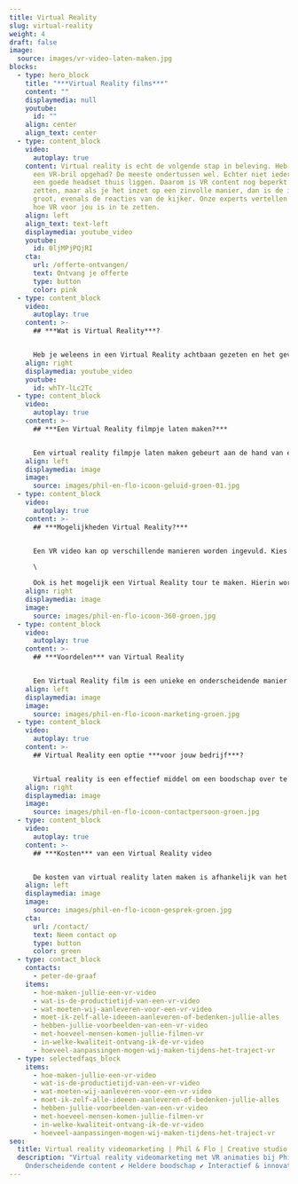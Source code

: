 ```yaml
---
title: Virtual Reality
slug: virtual-reality
weight: 4
draft: false
image:
  source: images/vr-video-laten-maken.jpg
blocks:
  - type: hero_block
    title: "***Virtual Reality films***"
    content: ""
    displaymedia: null
    youtube:
      id: ""
    align: center
    align_text: center
  - type: content_block
    video:
      autoplay: true
    content: Virtual reality is echt de volgende stap in beleving. Heb je wel eens
      een VR-bril opgehad? De meeste ondertussen wel. Echter niet iedereen heeft
      een goede headset thuis liggen. Daarom is VR content nog beperkt in te
      zetten, maar als je het inzet op een zinvolle manier, dan is de impact erg
      groot, evenals de reacties van de kijker. Onze experts vertellen je graag
      hoe VR voor jou is in te zetten.
    align: left
    align_text: text-left
    displaymedia: youtube_video
    youtube:
      id: 0ljMPjPQjRI
    cta:
      url: /offerte-ontvangen/
      text: Ontvang je offerte
      type: button
      color: pink
  - type: content_block
    video:
      autoplay: true
    content: >-
      ## ***Wat is Virtual Reality***?


      Heb je weleens in een Virtual Reality achtbaan gezeten en het gevoel gehad alsof je echt naar beneden valt? Dát is de kracht van Virtual Reality video. Virtual Reality (VR) is een technologie waarmee een virtuele wereld wordt gecreëerd waarin je echt dingen kunt ontdekken en de interactie mee kunt aangaan. Je geeft de kijker de vrijheid om een omgeving of situatie te bekijken in alle mogelijke richtingen. Ze gebruiken hiervoor een muis, smartphonescherm of toetsenbord om het zicht in de ruimte te laten bewegen. Er zijn verschillende mogelijkheden voor virtual reality video. Bijvoorbeeld een VR 360 video, of een virtuele tour.
    align: right
    displaymedia: youtube_video
    youtube:
      id: whTY-lLc2Tc
  - type: content_block
    video:
      autoplay: true
    content: >-
      ## ***Een Virtual Reality filmpje laten maken?***


      Een virtual reality filmpje laten maken gebeurt aan de hand van een wereld die speciaal voor jou wordt gebouwd. Het begint bij het bouwen van een virtuele 3D omgeving. In deze omgeving wordt een virtuele camera geplaatst, om er één grote animatie van te maken. Daarna moet de VR video 360 bewerkt worden aan de hand van verschillende technieken. Denk aan het bepalen van de kijkrichting, de toevoeging van een titels en het realiseren van audio en muziek. Met de toevoeging van dergelijke effecten is het mogelijk om bij de kijker meerdere zintuigen te laten prikkelen. Een combinatie van het kijken naar de beelden, het horen van geluid en de associatie met geurbeleving. Een extra belevingseffect aan te brengen door een VR bril op te zetten.
    align: left
    displaymedia: image
    image:
      source: images/phil-en-flo-icoon-geluid-groen-01.jpg
  - type: content_block
    video:
      autoplay: true
    content: >-
      ## ***Mogelijkheden Virtual Reality?***


      Een VR video kan op verschillende manieren worden ingevuld. Kies bijvoorbeeld voor een VR 360 graden video. Hierbij kan de kijker helemaal om zich heen kijken. Een [360 graden video](https://www.philenflo.nl/360-graden-video-laten-maken/) geeft een compleet beeld van de ruimte en situatie, in alle richtingen.  \

      \

      Ook is het mogelijk een Virtual Reality tour te maken. Hierin wordt met 3D elementen een virtuele omgeving gecreëerd, waarin de kijker vooraf vastgelegde routes kan doorlopen. Jij bepaalt welke verschillende routes er mogelijk moeten zijn, de kijker kiest welke routes hij daadwerkelijk doorloopt.
    align: right
    displaymedia: image
    image:
      source: images/phil-en-flo-icoon-360-groen.jpg
  - type: content_block
    video:
      autoplay: true
    content: >-
      ## ***Voordelen*** van Virtual Reality


      Een Virtual Reality film is een unieke en onderscheidende manier van communicatie. Het geeft oneindige mogelijkheden om een op maat gemaakte boodschap over te brengen op jouw doelgroep. Het geeft de kijker de kans om een compleet beeld van de ruimte en situatie in alle richtingen te krijgen. De kijker ervaart het kijken naar een VR film, als het zien in het echte leven. Een gemiddeld mens onthoudt 10% wat het hoort, 20% van wat het leest en maar liefst 90% van wat het ervaart. Laat jouw doelgroep jouw boodschap ervaren in een op maat gemaakte VR video.
    align: left
    displaymedia: image
    image:
      source: images/phil-en-flo-icoon-marketing-groen.jpg
  - type: content_block
    video:
      autoplay: true
    content: >-
      ## Virtual Reality een optie ***voor jouw bedrijf***?


      Virtual reality is een effectief middel om een boodschap over te brengen in verschillende branches. Denk aan E-learning voor werknemers of scholieren in bijvoorbeeld de [zorg](https://www.philenflo.nl/branches/zorg-pharma/), het presenteren van productontwerpen in VR of [digitale rondleidingen](https://www.philenflo.nl/virtuele-tour/) door parken of gebouwen die nog aangelegd of gebouwd moeten worden. Neem contact op met onze experts om te kijken hoe we VR kunnen inzetten voor jouw branche.
    align: right
    displaymedia: image
    image:
      source: images/phil-en-flo-icoon-contactpersoon-groen.jpg
  - type: content_block
    video:
      autoplay: true
    content: >-
      ## ***Kosten*** van een Virtual Reality video


      De kosten van virtual reality laten maken is afhankelijk van het totale aantal uren dat in het maken van de video zit. En dat is weer afhankelijk van het soort VR video; een [tour](https://www.philenflo.nl/virtuele-tour/), video of [animatie](https://www.philenflo.nl/oplossingen/animatie-laten-maken/). Maar ook de lengte van de film en hoeveelheid omgevingen nemen we mee. Phil & Flo werkt met eerlijke tarieven en biedt volledige transparantie. Neem contact met ons op om alle wensen en mogelijkheden te bespreken voor video VR. We helpen we je graag verder!
    align: left
    displaymedia: image
    image:
      source: images/phil-en-flo-icoon-gesprek-groen.jpg
    cta:
      url: /contact/
      text: Neem contact op
      type: button
      color: green
  - type: contact_block
    contacts:
      - peter-de-graaf
    items:
      - hoe-maken-jullie-een-vr-video
      - wat-is-de-productietijd-van-een-vr-video
      - wat-moeten-wij-aanleveren-voor-een-vr-video
      - moet-ik-zelf-alle-ideeen-aanleveren-of-bedenken-jullie-alles
      - hebben-jullie-voorbeelden-van-een-vr-video
      - met-hoeveel-mensen-komen-jullie-filmen-vr
      - in-welke-kwaliteit-ontvang-ik-de-vr-video
      - hoeveel-aanpassingen-mogen-wij-maken-tijdens-het-traject-vr
  - type: selectedfaqs_block
    items:
      - hoe-maken-jullie-een-vr-video
      - wat-is-de-productietijd-van-een-vr-video
      - wat-moeten-wij-aanleveren-voor-een-vr-video
      - moet-ik-zelf-alle-ideeen-aanleveren-of-bedenken-jullie-alles
      - hebben-jullie-voorbeelden-van-een-vr-video
      - met-hoeveel-mensen-komen-jullie-filmen-vr
      - in-welke-kwaliteit-ontvang-ik-de-vr-video
      - hoeveel-aanpassingen-mogen-wij-maken-tijdens-het-traject-vr
seo:
  title: Virtual reality videomarketing | Phil & Flo | Creative studio
  description: "Virtual reality videomarketing met VR animaties bij Phil & Flo | ✔
    Onderscheidende content ✔ Heldere boodschap ✔ Interactief & innovatief "
---
```

